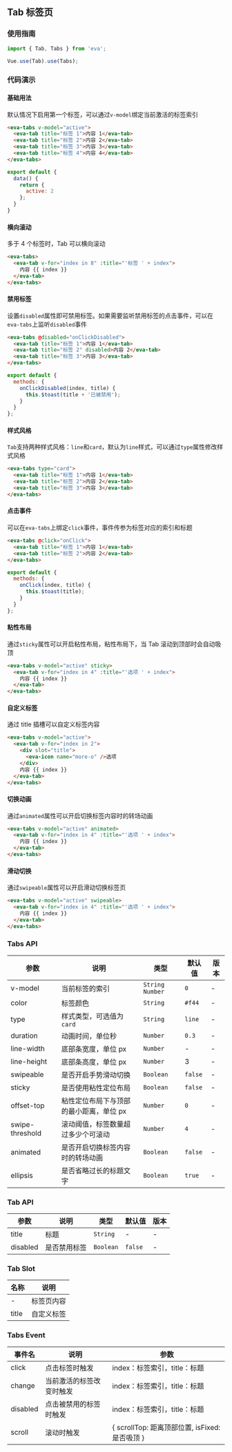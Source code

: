<!--
 * @Description: In User Settings Edit
 * @Author: your name
 * @Date: 2019-08-15 17:03:39
 * @LastEditTime: 2019-09-03 16:21:15
 * @LastEditors: Please set LastEditors
 -->
## Tab 标签页

### 使用指南
``` javascript
import { Tab, Tabs } from 'eva';

Vue.use(Tab).use(Tabs);
```

### 代码演示

#### 基础用法

默认情况下启用第一个标签，可以通过`v-model`绑定当前激活的标签索引

```html
<eva-tabs v-model="active">
  <eva-tab title="标签 1">内容 1</eva-tab>
  <eva-tab title="标签 2">内容 2</eva-tab>
  <eva-tab title="标签 3">内容 3</eva-tab>
  <eva-tab title="标签 4">内容 4</eva-tab>
</eva-tabs>
```

```js
export default {
  data() {
    return {
      active: 2
    };
  }
}
```

#### 横向滚动

多于 4 个标签时，Tab 可以横向滚动

```html
<eva-tabs>
  <eva-tab v-for="index in 8" :title="'标签 ' + index">
    内容 {{ index }}
  </eva-tab>
</eva-tabs>
```

#### 禁用标签

设置`disabled`属性即可禁用标签。如果需要监听禁用标签的点击事件，可以在`eva-tabs`上监听`disabled`事件

```html
<eva-tabs @disabled="onClickDisabled">
  <eva-tab title="标签 1">内容 1</eva-tab>
  <eva-tab title="标签 2" disabled>内容 2</eva-tab>
  <eva-tab title="标签 3">内容 3</eva-tab>
</eva-tabs>
```

```javascript
export default {
  methods: {
    onClickDisabled(index, title) {
      this.$toast(title + '已被禁用');
    }
  }
};
```

#### 样式风格

`Tab`支持两种样式风格：`line`和`card`，默认为`line`样式，可以通过`type`属性修改样式风格

```html
<eva-tabs type="card">
  <eva-tab title="标签 1">内容 1</eva-tab>
  <eva-tab title="标签 2">内容 2</eva-tab>
  <eva-tab title="标签 3">内容 3</eva-tab>
</eva-tabs>
```

#### 点击事件

可以在`eva-tabs`上绑定`click`事件，事件传参为标签对应的索引和标题

```html
<eva-tabs @click="onClick">
  <eva-tab title="标签 1">内容 1</eva-tab>
  <eva-tab title="标签 2">内容 2</eva-tab>
</eva-tabs>
```

```javascript
export default {
  methods: {
    onClick(index, title) {
      this.$toast(title);
    }
  }
};
```

#### 粘性布局

通过`sticky`属性可以开启粘性布局，粘性布局下，当 Tab 滚动到顶部时会自动吸顶

```html
<eva-tabs v-model="active" sticky>
  <eva-tab v-for="index in 4" :title="'选项 ' + index">
    内容 {{ index }}
  </eva-tab>
</eva-tabs>
```

#### 自定义标签

通过 title 插槽可以自定义标签内容

```html
<eva-tabs v-model="active">
  <eva-tab v-for="index in 2">
    <div slot="title">
      <eva-icon name="more-o" />选项
    </div>
    内容 {{ index }}
  </eva-tab>
</eva-tabs>
```

#### 切换动画

通过`animated`属性可以开启切换标签内容时的转场动画

```html
<eva-tabs v-model="active" animated>
  <eva-tab v-for="index in 4" :title="'选项 ' + index">
    内容 {{ index }}
  </eva-tab>
</eva-tabs>
```

#### 滑动切换

通过`swipeable`属性可以开启滑动切换标签页

```html
<eva-tabs v-model="active" swipeable>
  <eva-tab v-for="index in 4" :title="'选项 ' + index">
    内容 {{ index }}
  </eva-tab>
</eva-tabs>
```

### Tabs API

| 参数 | 说明 | 类型 | 默认值 | 版本 |
|------|------|------|------|------|
| v-model | 当前标签的索引 | `String` `Number` | `0` | - |
| color | 标签颜色 | `String` | `#f44` | - |
| type | 样式类型，可选值为`card` | `String` | `line` | - |
| duration | 动画时间，单位秒 | `Number` | `0.3` | - |
| line-width | 底部条宽度，单位 px | `Number` | - | - |
| line-height | 底部条高度，单位 px | `Number` | 3 | - |
| swipeable | 是否开启手势滑动切换 | `Boolean` | `false` | - |
| sticky | 是否使用粘性定位布局 | `Boolean` | `false` | - |
| offset-top | 粘性定位布局下与顶部的最小距离，单位 px | `Number` | `0` | - |
| swipe-threshold | 滚动阈值，标签数量超过多少个可滚动 | `Number` | `4` | - |
| animated | 是否开启切换标签内容时的转场动画 | `Boolean` | `false` | - |
| ellipsis | 是否省略过长的标题文字 | `Boolean` | `true` | - |

### Tab API

| 参数 | 说明 | 类型 | 默认值 | 版本 |
|------|------|------|------|------|
| title | 标题 | `String` | - | - |
| disabled | 是否禁用标签 | `Boolean` | `false` | - |

### Tab Slot

| 名称 | 说明 |
|------|------|
| - | 标签页内容 |
| title | 自定义标签 |

### Tabs Event

| 事件名 | 说明 | 参数 |
|------|------|------|
| click | 点击标签时触发 | index：标签索引，title：标题 |
| change | 当前激活的标签改变时触发 | index：标签索引，title：标题 |
| disabled | 点击被禁用的标签时触发 | index：标签索引，title：标题 |
| scroll | 滚动时触发 | { scrollTop: 距离顶部位置, isFixed: 是否吸顶 } |
